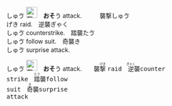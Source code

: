 <kbd>しゅゔ</kbd> <kbd><img src="https://glyphwiki.org/glyph/u8972.svg" alt="襲" height="26"></kbd>　**おそ**う attack.　　　襲撃<kbd>しゅゔ<br>げき</kbd> raid.　逆襲<kbd>ぎゃく<br>しゅゔ</kbd> counterstrike.　踏襲<kbd>たゔ<br>しゅゔ</kbd> follow suit.　奇襲<kbd>き<br>しゅゔ</kbd> surprise attack.　


<kbd>しゅゔ</kbd> <kbd><img src="https://glyphwiki.org/glyph/u8972.svg" alt="襲" height="26"></kbd>　**おそ**う attack.　　襲<ruby>撃<rt>げき</rt></ruby> <kbd>raid</kbd>　<ruby>逆<rt>ぎゃく</rt></ruby>襲<kbd>counter<br>strike</kbd>　<ruby>踏<rt>たゔ</rt></ruby>襲<kbd>follow<br>suit</kbd>　<ruby>奇<rt>き</rt></ruby>襲<kbd>surprise<br>attack</kbd>
